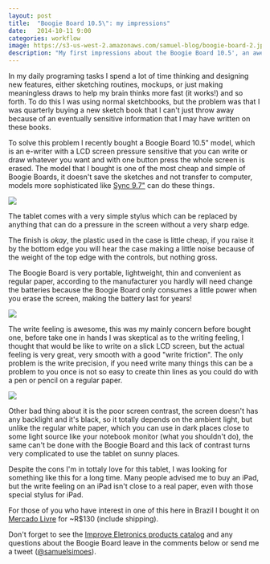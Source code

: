 ```yaml
---
layout: post
title:  "Boogie Board 10.5\": my impressions"
date:   2014-10-11 9:00
categories: workflow
image: https://s3-us-west-2.amazonaws.com/samuel-blog/boogie-board-2.jpg
description: "My first impressions about the Boogie Board 10.5', an awesome e-writer tablet!"
---
```


In my daily programing tasks I spend a lot of time thinking and designing new features, either sketching routines, mockups, or just making meaningless draws to help my brain thinks more fast (it works!) and so forth. To do this I was using normal sketchbooks, but the problem was that I was quarterly buying a new sketch book that I can't just throw away because of an eventually sensitive information that I may have written on these books.

To solve this problem I recently bought a Boogie Board 10.5" model, which is an e-writer with a LCD screen pressure sensitive that you can write or draw whatever you want and with one button press the whole screen is erased. The model that I bought is one of the most cheap and simple of Boogie Boards, it doesn't save the sketches and not transfer to computer, models more sophisticated like [Sync 9.7"](http://www.myboogieboard.com/products/boogie-board-sync-9.html) can do these things.

<div class="image-container">
  <a href="https://s3-us-west-2.amazonaws.com/samuel-blog/boogie-board-1.jpg" target="_blank">
    <img src="https://s3-us-west-2.amazonaws.com/samuel-blog/boogie-board-1.jpg" class="image-with-shadow half-image" />
  </a>
</div>

The tablet comes with a very simple stylus which can be replaced by anything that can do a pressure in the screen without a very sharp edge.

The finish is _okay_, the plastic used in the case is little cheap, if you raise it by the bottom edge you will hear the case making a little noise because of the weight of the top edge with the controls, but nothing gross.

The Boogie Board is very portable, lightweight, thin and convenient as regular paper, according to the manufacturer you hardly will need change the batteries because the Boogie Board only consumes a little power when you erase the screen, making the battery last for years!

<div class="image-container">
  <a href="https://s3-us-west-2.amazonaws.com/samuel-blog/boogie-board-3.jpg" target="_blank">
    <img src="https://s3-us-west-2.amazonaws.com/samuel-blog/boogie-board-3.jpg" class="half-image image-with-shadow">
  </a>
</div>

The write feeling is awesome, this was my mainly concern before bought one, before take one in hands I was skeptical as to the writing feeling, I thought that would be like to write on a slick LCD screen, but the actual feeling is very great, very smooth with a good "write friction". The only problem is the write precision, if you need write many things this can be a problem to you once is not so easy to create thin lines as you could do with a pen or pencil on a regular paper.

<div class="image-container">
  <a href="https://s3-us-west-2.amazonaws.com/samuel-blog/boogie-board-2.jpg" target="_blank">
    <img src="https://s3-us-west-2.amazonaws.com/samuel-blog/boogie-board-2.jpg" class="image-with-shadow half-image" />
  </a>
</div>

Other bad thing about it is the poor screen contrast, the screen doesn't has any backlight and it's black, so it totally depends on the ambient light, but unlike the regular white paper, which you can use in dark places close to some light source like your notebook monitor (what you shouldn't do), the same can't be done with the Boogie Board and this lack of contrast turns very complicated to use the tablet on sunny places.

Despite the cons I'm in tottaly love for this tablet, I was looking for something like this for a long time. Many people advised me to buy an iPad, but the write feeling on an iPad isn't close to a real paper, even with those special stylus for iPad.

For those of you who have interest in one of this here in Brazil I bought it on [Mercado Livre](http://produto.mercadolivre.com.br/MLB-594923904-tablet-boogie-board-105-_JM) for ~R$130 (include shipping).

Don't forget to see the [Improve Eletronics products catalog](http://www.myboogieboard.com/) and any questions about the Boogie Board leave in the comments below or send me a tweet ([@samuelsimoes](http://twitter.com/samuelsimoes)).
